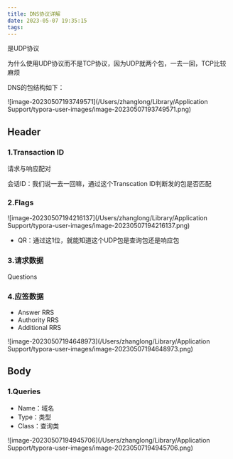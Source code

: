 ```yaml
---
title: DNS协议详解
date: 2023-05-07 19:35:15
tags:
---
```




是UDP协议

为什么使用UDP协议而不是TCP协议，因为UDP就两个包，一去一回，TCP比较麻烦

DNS的包结构如下：

![image-20230507193749571](/Users/zhanglong/Library/Application Support/typora-user-images/image-20230507193749571.png)





## Header

### 1.Transaction ID

请求与响应配对

会话ID：我们说一去一回嘛，通过这个Transcation ID判断发的包是否匹配

### 2.Flags

![image-20230507194216137](/Users/zhanglong/Library/Application Support/typora-user-images/image-20230507194216137.png)

- QR：通过这1位，就能知道这个UDP包是查询包还是响应包



### 3.请求数据

Questions

### 4.应签数据

- Answer RRS
- Authority RRS
- Additional RRS

![image-20230507194648973](/Users/zhanglong/Library/Application Support/typora-user-images/image-20230507194648973.png)



## Body

### 1.Queries

- Name：域名
- Type：类型
- Class：查询类

![image-20230507194945706](/Users/zhanglong/Library/Application Support/typora-user-images/image-20230507194945706.png)

